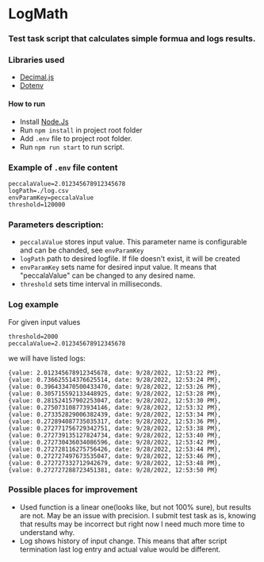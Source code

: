 # LogMath
### Test task script that calculates simple formua and logs results.

### Libraries used
 - [Decimal.js](https://www.npmjs.com/package/decimal.js)
 - [Dotenv](https://www.npmjs.com/package/dotenv)

#### How to run
- Install [Node.Js](https://docs.npmjs.com/downloading-and-installing-node-js-and-npm#using-a-node-installer-to-install-nodejs-and-npm)
- Run ```npm install``` in project root folder
- Add ```.env``` file to project root folder.
- Run ```npm run start``` to run script.
 
### Example of ```.env``` file content
```
peccalaValue=2.012345678912345678
logPath=./log.csv
envParamKey=peccalaValue
threshold=120000
```
### Parameters description:
 - ```peccalaValue``` stores input value. This parameter name is configurable and can be chanded, see ```envParamKey```
 - ```logPath``` path to desired logfile. If file doesn't exist, it will be created
 - ```envParamKey``` sets name for desired input value. It means that "peccalaValue" can be changed to any desired name.
 - ```threshold``` sets time interval in milliseconds.

### Log example
For given input values
```
threshold=2000
peccalaValue=2.012345678912345678
```

we will have listed logs:
```
{value: 2.012345678912345678, date: 9/28/2022, 12:53:22 PM},
{value: 0.736625514376625514, date: 9/28/2022, 12:53:24 PM},
{value: 0.396433470500433470, date: 9/28/2022, 12:53:26 PM},
{value: 0.305715592133448925, date: 9/28/2022, 12:53:28 PM},
{value: 0.281524157902253047, date: 9/28/2022, 12:53:30 PM},
{value: 0.275073108773934146, date: 9/28/2022, 12:53:32 PM},
{value: 0.273352829006382439, date: 9/28/2022, 12:53:34 PM},
{value: 0.272894087735035317, date: 9/28/2022, 12:53:36 PM},
{value: 0.272771756729342751, date: 9/28/2022, 12:53:38 PM},
{value: 0.272739135127824734, date: 9/28/2022, 12:53:40 PM},
{value: 0.272730436034086596, date: 9/28/2022, 12:53:42 PM},
{value: 0.272728116275756426, date: 9/28/2022, 12:53:44 PM},
{value: 0.272727497673535047, date: 9/28/2022, 12:53:46 PM},
{value: 0.272727332712942679, date: 9/28/2022, 12:53:48 PM},
{value: 0.272727288723451381, date: 9/28/2022, 12:53:50 PM}
```

### Possible places for improvement
 - Used function is a linear one(looks like, but not 100% sure), but results are not. May be an issue with precision. I submit test task as is, knowing that results may be incorrect but right now I need much more time to understand why.
 - Log shows history of input change. This means that after script termination last log entry and actual value would be different.
